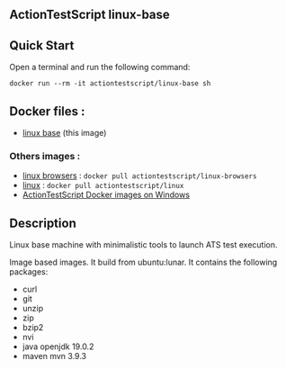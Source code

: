 ## ActionTestScript linux-base

## Quick Start

Open a terminal and run the following command:

```
docker run --rm -it actiontestscript/linux-base sh
```
## Docker files :
- [linux base](https://github.com/ats-docker/linux-base.git) (this image)

### Others images :
- [linux browsers](https://github.com/ats-docker/linux-browsers.git) : ` docker pull actiontestscript/linux-browsers `
- [linux](https://github.com/ats-docker/linux.git) : ` docker pull actiontestscript/linux `
- [ActionTestScript Docker images on Windows](https://hub.docker.com/r/actiontestscript/windows)

## Description
Linux base machine with minimalistic tools to launch ATS test execution.

Image based images. It build from ubuntu:lunar. It contains the following packages:
  - curl
  - git
  - unzip
  - zip
  - bzip2
  - nvi
  - java openjdk 19.0.2
  - maven mvn 3.9.3